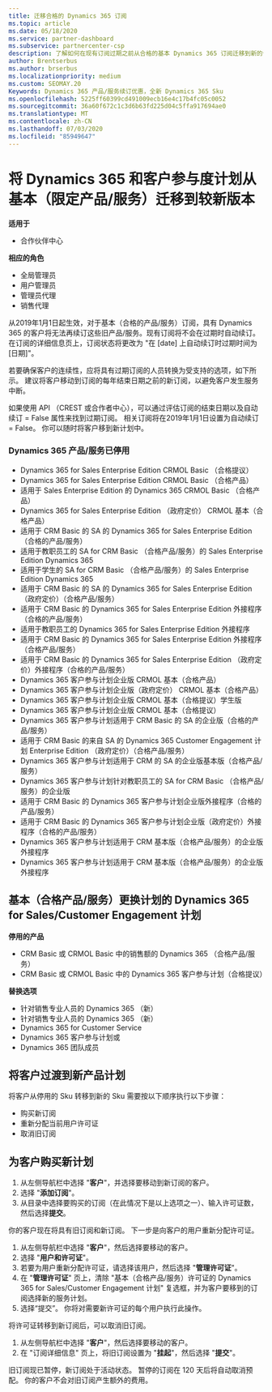 ```yaml
---
title: 迁移合格的 Dynamics 365 订阅
ms.topic: article
ms.date: 05/18/2020
ms.service: partner-dashboard
ms.subservice: partnercenter-csp
description: 了解如何在现有订阅过期之前从合格的基本 Dynamics 365 订阅迁移到新的订阅。
author: Brentserbus
ms.author: brserbus
ms.localizationpriority: medium
ms.custom: SEOMAY.20
Keywords: Dynamics 365 产品/服务续订优惠，全新 Dynamics 365 Sku
ms.openlocfilehash: 5225ff60399cd491009ecb16e4c17b4fc05c0052
ms.sourcegitcommit: 36a60f672c1c3d6b63fd225d04c5ffa917694ae0
ms.translationtype: MT
ms.contentlocale: zh-CN
ms.lasthandoff: 07/03/2020
ms.locfileid: "85949647"
---
```

# <a name="migrate-dynamics-365-and-customer-engagement-plan-from-basic-qualified-offers-to-newer-versions"></a>将 Dynamics 365 和客户参与度计划从基本（限定产品/服务）迁移到较新版本

**适用于**

-  合作伙伴中心

**相应的角色**
-   全局管理员
-   用户管理员
-   管理员代理
-   销售代理

从2019年1月1日起生效，对于基本（合格的产品/服务）订阅，具有 Dynamics 365 的客户将无法再续订这些旧产品/服务。现有订阅将不会在过期时自动续订。 在订阅的详细信息页上，订阅状态将更改为 "在 [date] 上自动续订时过期时间为 [日期]"。 

若要确保客户的连续性，应将具有过期订阅的人员转换为受支持的选项，如下所示。 建议将客户移动到订阅的每年结束日期之前的新订阅，以避免客户发生服务中断。

如果使用 API （CREST 或合作者中心），可以通过评估订阅的结束日期以及自动续订 = False 属性来找到过期订阅。 相关订阅将在2019年1月1日设置为自动续订 = False。 你可以随时将客户移到新计划中。 

### <a name="the-dynamics-365-offers-being-retired"></a>Dynamics 365 产品/服务已停用

- Dynamics 365 for Sales Enterprise Edition CRMOL Basic （合格提议）
- Dynamics 365 for Sales Enterprise Edition CRMOL Basic （合格产品）
- 适用于 Sales Enterprise Edition 的 Dynamics 365 CRMOL Basic （合格产品）
- Dynamics 365 for Sales Enterprise Edition （政府定价） CRMOL 基本（合格产品）
- 适用于 CRM Basic 的 SA 的 Dynamics 365 for Sales Enterprise Edition （合格的产品/服务）
- 适用于教职员工的 SA for CRM Basic （合格产品/服务）的 Sales Enterprise Edition Dynamics 365
- 适用于学生的 SA for CRM Basic （合格产品/服务）的 Sales Enterprise Edition Dynamics 365
- 适用于 CRM Basic 的 SA 的 Dynamics 365 for Sales Enterprise Edition （政府定价）（合格产品/服务）
- 适用于 CRM Basic 的 Dynamics 365 for Sales Enterprise Edition 外接程序（合格的产品/服务）
- 适用于教职员工的 Dynamics 365 for Sales Enterprise Edition 外接程序
- 适用于 CRM Basic 的 Dynamics 365 for Sales Enterprise Edition 外接程序（合格产品/服务）
- 适用于 CRM Basic 的 Dynamics 365 for Sales Enterprise Edition （政府定价）外接程序（合格的产品/服务）
- Dynamics 365 客户参与计划企业版 CRMOL 基本（合格产品）
- Dynamics 365 客户参与计划企业版（政府定价） CRMOL 基本（合格产品）
- Dynamics 365 客户参与计划企业版 CRMOL 基本（合格提议）学生版
- Dynamics 365 客户参与计划企业版 CRMOL 基本（合格提议）
- Dynamics 365 客户参与计划适用于 CRM Basic 的 SA 的企业版（合格的产品/服务）
- 适用于 CRM Basic 的来自 SA 的 Dynamics 365 Customer Engagement 计划 Enterprise Edition （政府定价）（合格产品/服务）
- Dynamics 365 客户参与计划适用于 CRM 的 SA 的企业版基本版（合格产品/服务）
- Dynamics 365 客户参与计划针对教职员工的 SA for CRM Basic （合格产品/服务）的企业版
- 适用于 CRM Basic 的 Dynamics 365 客户参与计划企业版外接程序（合格的产品/服务）
- 适用于 CRM Basic 的 Dynamics 365 客户参与计划企业版（政府定价）外接程序（合格的产品/服务）
- Dynamics 365 客户参与计划适用于 CRM 基本版（合格产品/服务）的企业版外接程序
- Dynamics 365 客户参与计划适用于 CRM 基本版（合格产品/服务）的企业版外接程序



## <a name="dynamics-365-for-sales-customer-engagement-plan-from-basic-qualified-offers-replacement-plans"></a>基本（合格产品/服务）更换计划的 Dynamics 365 for Sales/Customer Engagement 计划

**停用的产品**   

- CRM Basic 或 CRMOL Basic 中的销售额的 Dynamics 365 （合格产品/服务）
- CRM Basic 或 CRMOL Basic 中的 Dynamics 365 客户参与计划（合格提议）

**替换选项**
- 针对销售专业人员的 Dynamics 365 （新）
- 针对销售专业人员的 Dynamics 365 （新）
- Dynamics 365 for Customer Service
- Dynamics 365 客户参与计划或
- Dynamics 365 团队成员



## <a name="transition-customers-to-new-product-plans"></a>将客户过渡到新产品计划

将客户从停用的 Sku 转移到新的 Sku 需要按以下顺序执行以下步骤：

- 购买新订阅
- 重新分配当前用户许可证
- 取消旧订阅

## <a name="purchase-the-new-plan-for-your-customer"></a>为客户购买新计划

1. 从左侧导航栏中选择 "**客户**"，并选择要移动到新订阅的客户。
2. 选择 "**添加订阅**"。
3. 从目录中选择要购买的订阅（在此情况下是以上选项之一）、输入许可证数，然后选择**提交**。 

你的客户现在将具有旧订阅和新订阅。 下一步是向客户的用户重新分配许可证。

1. 从左侧导航栏中选择 "**客户**"，然后选择要移动的客户。
2. 选择 "**用户和许可证**"。
3. 若要为用户重新分配许可证，请选择该用户，然后选择 "**管理许可证**"。 
4. 在 "**管理许可证**" 页上，清除 "基本（合格产品/服务）许可证的 Dynamics 365 for Sales/Customer Engagement 计划" 复选框，并为客户要移到的订阅选择新的服务计划。 
5. 选择“提交”。 你将对需要新许可证的每个用户执行此操作。 

将许可证转移到新订阅后，可以取消旧订阅。 

1. 从左侧导航栏中选择 "**客户**"，然后选择要移动的客户。
2. 在 "订阅详细信息" 页上，将旧订阅设置为 "**挂起**"，然后选择 "**提交**"。

旧订阅现已暂停，新订阅处于活动状态。 暂停的订阅在 120 天后将自动取消预配。 你的客户不会对旧订阅产生额外的费用。
 

 



